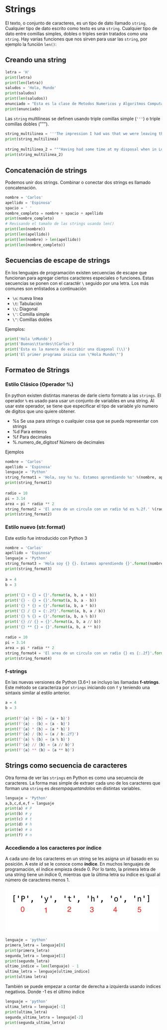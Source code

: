 # Strings

El texto, o conjunto de caracteres, es un tipo de dato llamado `string`. Cualquier tipo de dato escrito como texto es una `string`. Cualquier tipo de dato entre comillas simples, dobles o triples serán tratados como una `string`. Hay varias funciones que nos sirven para usar las `string`, por ejemplo la función `len()`:

## Creando una string

```python
letra = 'H'
print(letra)
print(len(letra))
saludos = 'Hola, Mundo'
print(saludos)
print(len(saludos))
enunciado = "Esta es la clase de Metodos Numericos y Algoritmos Computacionales"
print(enunciado)
```

Las `string` multilineas se definen usando triple comillas simple (`'''`) o triple comillas dobles (""").

```python
string_multilinea = '''The impression I had was that we were leaving the West and entering the East; the most western of splendid bridges over the Danube, which is here of noble width and depth, took us among the traditions of Turkish rule.'''
print(string_multilinea)

string_multilinea_2 = """Having had some time at my disposal when in London, I had visited the British Museum, and made search among the books and maps in the library regarding Transylvania; it had struck me that some foreknowledge of the country could hardly fail to have some importance in dealing with a nobleman of that country."""
print(string_multilinea_2)
```

## Concatenación de strings

Podemos unir dos strings. Combinar o conectar dos strings es llamado concatenación.

```python
nombre = 'Carlos'
apellido = 'Espinosa'
spacio = ' '
nombre_completo = nombre + spacio + apellido
print(nombre_completo)
# Revisando el tamaño de las strings usando len()
print(len(nombre))
print(len(apellido))
print(len(nombre) > len(apellido))
print(len(nombre_completo))
```

## Secuencias de escape de strings

En los lenguajes de programación existen secuencias de escape que funcionan para agregar ciertos caracteres especiales o funciones. Estas secuencias se ponen con el caractér `\` seguido por una letra. Los más comunes son enlistados a continuación

- `\n`: nueva línea
- `\t`: Tabulación
- `\\`: Diagonal
- `\'`: Comilla simple
- `\"`: Comillas dobles

Ejemplos:

```python
print('Hola \nMundo')
print('Buenas\ttardes\tCarlos')
print('Esta es la manera de escribir una diagonal (\\)')
print('El primer programa inicia con \"Hola Mundo\"')
```

## Formateo de Strings

### Estilo Clásico (Operador %)

En python existen distintas maneras de darle cierto formato a las `strings`. El operador `%` es usado para usar un conjunto de variables en una string. Al usar este operador, se tiene que especificar el tipo de variable y/o numero de digitos que uno quiere obtener. 

- %s Se usa para strings o cualquier cosa que se pueda representar con strings
- %d Para enteros
- %f Para decimales
- %.numero_de_digitosf Número de decimales

Ejemplos

```python
nombre = 'Carlos'
apellido = 'Espinosa'
lenguaje = 'Python'
string_format1 = 'Hola, soy %s %s. Estamos aprendiendo %s' %(nombre, apellido, lenguaje)
print(string_format1)

radio = 10
pi = 3.14
area = pi * radio ** 2
string_format2 = 'El area de un circulo con un radio %d es %.2f.' %(radio, area)
print(string_format2)
```

### Estilo nuevo (str.format)

Este estilo fue introducido con Python 3

```python
nombre = 'Carlos'
apellido = 'Espinosa'
lenguaje = 'Python'
string_format3 = 'Hola soy {} {}. Estamos aprendiendo {}'.format(nombre, apellido, lenguaje)
print(string_format3)

a = 4
b = 3

print('{} + {} = {}'.format(a, b, a + b))
print('{} - {} = {}'.format(a, b, a - b))
print('{} * {} = {}'.format(a, b, a * b))
print('{} / {} = {:.2f}'.format(a, b, a / b))
print('{} % {} = {}'.format(a, b, a % b))
print('{} // {} = {}'.format(a, b, a // b))
print('{} ** {} = {}'.format(a, b, a ** b))

radio = 10
pi = 3.14
area = pi * radio ** 2
string_format4 = 'El area de un circulo con un radio {} es {:.2f}'.format(radio, area)
print(string_format4)
```

### f-strings

En las nuevas versiones de Python (3.6+) se incluyo las llamadas **f-strings**. Este método se caracteriza por `strings` iniciando con `f` y teniendo una sintaxis similar al estilo anterior.

```python
a = 4
b = 3

print(f'{a} + {b} = {a + b}')
print(f'{a} - {b} = {a - b}')
print(f'{a} * {b} = {a * b}')
print(f'{a} / {b} = {a / b:.2f}')
print(f'{a} % {b} = {a % b}')
print(f'{a} // {b} = {a // b}')
print(f'{a} ** {b} = {a ** b}')
```

## Strings como secuencia de caracteres

Otra forma de ver las `strings` en Python es como una secuencia de caracteres. La forma mas simple de extraer cada uno de los caracteres que forman una `string` es *desempaquetandolos* en distintas variables.

```python
lenguaje = 'Python'
a,b,c,d,e,f = languaje
print(a) # P
print(b) # y
print(c) # t
print(d) # h
print(e) # o
print(f) # n
```

### Accediendo a los caracteres por índice

A cada uno de los caracteres en un string se les asigna un *id* basado en su posición. A este *id* se le conoce como **índice**. En muchos lenguajes de programación, el índice empieza desde 0. Por lo tanto, la primera letra de una string tiene un índice 0, mientras que la última letra su índice es igual al número de caracteres menos 1.

![Índices en una string](./figures/string_index.png)

```python
lenguaje = 'python'
primera_letra = lenguaje[0]
print(primera_letra)
segunda_letra = lenguaje[1]
print(segundo_letra)
ultimo_indice = len(lenguaje) - 1
ultima_letra = lenguaje[ultimo_indice]
print(ultima letra)
```

También se puede empezar a contar de derecha a izquierda usando índices negativos. Donde -1 es el último índice

```python
lenguaje = 'python'
ultima_letra = lenguaje[-1]
print(ultima_letra)
segunda_ultima_letra = lenguaje[-2]
print(segunda_ultima_letra)
```
